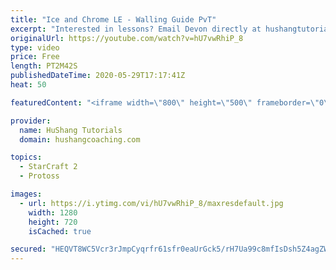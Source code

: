 ```yaml
---
title: "Ice and Chrome LE - Walling Guide PvT"
excerpt: "Interested in lessons? Email Devon directly at hushangtutorials@outlook.com ------------------------------------------------------------------------------------------------------- Want to support HuShang Tutorials directly? Patreon is a website where you can contribute a monthly donation that will help"
originalUrl: https://youtube.com/watch?v=hU7vwRhiP_8
type: video
price: Free
length: PT2M42S
publishedDateTime: 2020-05-29T17:17:41Z
heat: 50

featuredContent: "<iframe width=\"800\" height=\"500\" frameborder=\"0\" src=\"https://www.youtube.com/embed/hU7vwRhiP_8\" allow=\"accelerometer; autoplay; encrypted-media; gyroscope; picture-in-picture\" allowfullscreen></iframe>"

provider:
  name: HuShang Tutorials
  domain: hushangcoaching.com

topics:
  - StarCraft 2
  - Protoss

images:
  - url: https://i.ytimg.com/vi/hU7vwRhiP_8/maxresdefault.jpg
    width: 1280
    height: 720
    isCached: true

secured: "HEQVT8WC5Vcr3rJmpCyqrfr61sfr0eaUrGck5/rH7Ua99c8mfIsDsh5Z4agZWQxcwatBMYLxrfLK1pQZvcj4mgeC1ZmzOYXZAbzYhEC2QwlP8jdWG5ZGVsw8+zE+z2w7uH2x+oQeFGZk2tcfW3fEQVDyq2gD8oeDSa5O5VvzG6upQ1eeMJAdusf4FTU8UGX24zEz6la1KkzqzOCxo2sOa32BBPGgmH2unEPHE/B6A9HRqpBQP3Tv0Q1cPRcWNFhpr6cj3uFK71sYWkyPGlCG9SZSIcXMDHo21Rxrw8pi8H3vxqQQUfYz1tCElEPLULr6gJI0+S8HC3CSdILrpPW0XxghCXet/lYwI0+1L3LHcoELJPyAhy/9CFQDsbHeRgNQzubuim0QTgPM+EkmPt1pky2Ff7v9o78eot3APQ6y+aU=;S2A4cdOwOW0m5GMhCQL9Kg=="
---
```


